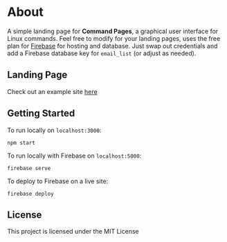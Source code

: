 
# About 

A simple landing page for **Command Pages**, a graphical user interface for Linux commands. Feel free to modify for your landing pages, uses the free plan for [Firebase](https://www.firebase.com) for hosting and database. Just swap out credentials and add a Firebase database key for `email_list` (or adjust as needed).

## Landing Page

Check out an example site [here](https://www.commandpages.com)

## Getting Started

To run locally on `localhost:3000`:

    npm start

To run locally with Firebase on `localhost:5000`:

    firebase serve

To deploy to Firebase on a live site:

    firebase deploy

## License

This project is licensed under the MIT License

